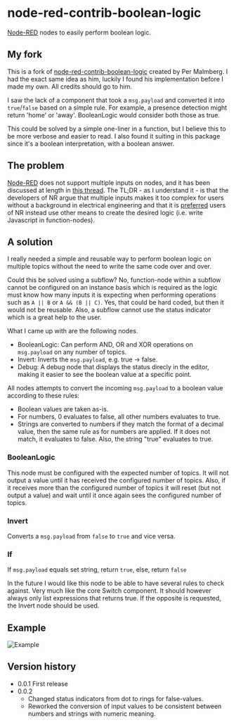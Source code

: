 # node-red-contrib-boolean-logic
[Node-RED](http://nodered.org/) nodes to easily perform boolean logic.

## My fork
This is a fork of [node-red-contrib-boolean-logic](https://github.com/PerMalmberg/node-red-contrib-boolean-logic) created by Per Malmberg. I had the exact same idea as him, luckily I found his implementation before I made my own. All credits should go to him.

I saw the lack of a component that took a ```msg.payload``` and converted it into ```true```/```false``` based on a simple rule. For example, a presence detection might return 'home' or 'away'. BooleanLogic would consider both those as true.

This could be solved by a simple one-liner in a function, but I believe this to be more verbose and easier to read. I also found it suiting in this package since it's a boolean interpretation, with a boolean answer.

## The problem
[Node-RED](http://nodered.org/) does not support multiple inputs on nodes, and it has been discussed at length in [this thread](https://groups.google.com/forum/#!searchin/node-red/multiple$20inputs%7Csort:relevance/node-red/Q0YLQYCUJ_E/JVNjznmx2e8J). The TL;DR - as I understand it - is that the developers of NR argue that multiple inputs makes it too complex for users without a background in electrical engineering and that it is [preferred](https://groups.google.com/d/msg/node-red/Q0YLQYCUJ_E/DTxHFcVfAwAJ) users of NR instead use other means to create the desired logic (i.e. write Javascript in function-nodes).

## A solution
I really needed a simple and reusable way to perform boolean logic on multiple topics without the need to write the same code over and over.

Could this be solved using a subflow? No, function-node within a subflow cannot be configured on an instance basis which is required as the logic must know how many inputs it is expecting when performing operations such as ```A || B``` or ```A && (B || C)```. Yes, that could be hard coded, but then it would not be reusable. Also, a subflow cannot use the status indicator which is a great help to the user.

What I came up with are the following nodes.
* BooleanLogic: Can perform AND, OR and XOR operations on ```msg.payload``` on any number of topics.
* Invert: Inverts the ```msg.payload```, e.g. true -> false.
* Debug: A debug node that displays the status direcly in the editor, making it easier to see the boolean value at a specific point.

All nodes attempts to convert the incoming ```msg.payload``` to a boolean value according to these rules:
* Boolean values are taken as-is.
* For numbers, 0 evaluates to false, all other numbers evaluates to true.
* Strings are converted to numbers if they match the format of a decimal value, then the same rule as for numbers are applied. If it does not match, it evaluates to false. Also, the string "true" evaluates to true.

### BooleanLogic
This node must be configured with the expected number of topics. It will not output a value until it has received the configured number of topics. Also, if it receives more than the configured number of topics it will reset (but not output a value) and wait until it once again sees the configured number of topics.

### Invert
Converts a ```msg.payload``` from ```false``` to ```true``` and vice versa.

### If
If ```msg.payload``` equals set string, return ```true```, else, return ```false```

In the future I would like this node to be able to have several rules to check against. Very much like the core Switch component. It should however always only list expressions that returns true. If the opposite is requested, the Invert node should be used.

## Example
![Example](http://i.imgur.com/m2s6JRl.png)

## Version history
* 0.0.1	First release
* 0.0.2
  * Changed status indicators from dot to rings for false-values.
  * Reworked the conversion of input values to be consistent between numbers and strings with numeric meaning.

